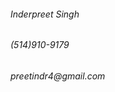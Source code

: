 <html lang="en">
  <head>
    
  </head>
  <body>
    <h6>Inderpreet Singh</h6>
    <h6>(514)910-9179</h6>
    <h6>preetindr4@gmail.com</h6>
    <h6><script src="https://www.linkedin.com/in/inderpreet-singh94/"></script></h6>
  </body>
</html>
